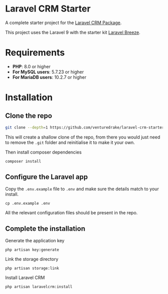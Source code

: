 # Laravel CRM Starter

A complete starter project for the [Laravel CRM Package](https://github.com/venturedrake/laravel-crm). 

This project uses the Laravel 9 with the starter kit [Laravel Breeze](https://laravel.com/docs/9.x/starter-kits#laravel-breeze).

# Requirements

- **PHP**: 8.0 or higher
- **For MySQL users**: 5.7.23 or higher
- **For MariaDB users**: 10.2.7 or higher

# Installation

## Clone the repo

```bash
git clone --depth=1 https://github.com/venturedrake/laravel-crm-starter.git
```

This will create a shallow clone of the repo, from there you would just need to remove the `.git` folder and reinitialise it to make it your own.

Then install composer dependencies

```bash
composer install
```

## Configure the Laravel app

Copy the `.env.example` file to `.env` and make sure the details match to your install.

```shell
cp .env.example .env
```

All the relevant configuration files should be present in the repo.

## Complete the installation

Generate the application key

```
php artisan key:generate
```

Link the storage directory

```
php artisan storage:link
```

Install Laravel CRM

```
php artisan laravelcrm:install
```